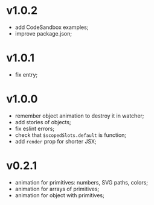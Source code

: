 # v1.0.2

- add CodeSandbox examples;
- improve package.json;

# v1.0.1

- fix entry;

# v1.0.0

- remember object animation to destroy it in watcher;
- add stories of objects;
- fix eslint errors;
- check that `$scopedSlots.default` is function;
- add `render` prop for shorter JSX;

# v0.2.1

- animation for primitives: numbers, SVG paths, colors;
- animation for arrays of primitives;
- animation for object with primitives;
